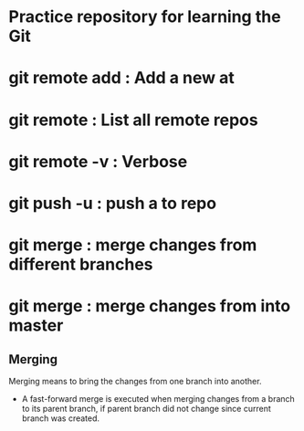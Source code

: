 # Practice repository for learning the Git
# git remote add <remote> <url> : Add a new <remote> at <url>
# git remote : List all remote repos
# git remote -v : Verbose
# git push -u <remote> <branch> : push a <branch> to <remote> repo
# git merge : merge changes from different branches
# git merge <branch> : merge changes from <branch> into master

## Merging
Merging means to bring the changes from one branch into another.
- A fast-forward merge is executed when merging changes from a branch to its parent branch, if parent branch did not change since current branch was created.
